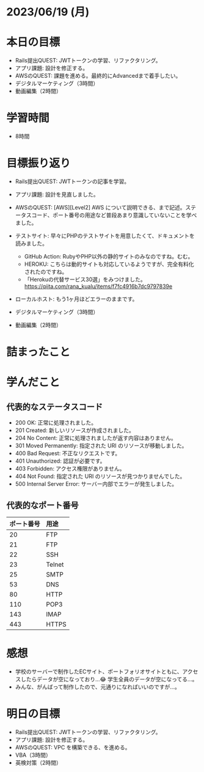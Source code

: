 # 2023/06/19 (月)

# 本日の目標

- Rails提出QUEST: JWTトークンの学習、リファクタリング。
- アプリ課題: 設計を修正する。
- AWSのQUEST: 課題を進める。最終的にAdvancedまで着手したい。
- デジタルマーケティング（3時間）
- 動画編集（2時間）


# 学習時間
- 8時間

# 目標振り返り

- Rails提出QUEST: JWTトークンの記事を学習。

- アプリ課題: 設計を見直しました。

- AWSのQUEST: [AWS][Level2] AWS について説明できる、まで記述。ステータスコード、ポート番号の用途など普段あまり意識していないことを学べました。

- テストサイト: 早々にPHPのテストサイトを用意したくて、ドキュメントを読みました。
  - GitHub Action: RubyやPHP以外の静的サイトのみなのですね。むむ。
  - HEROKU: こちらは動的サイトも対応しているようですが、完全有料化されたのですね。
  - 「Herokuの代替サービス30選」をみつけました。　https://qiita.com/rana_kualu/items/f7fc4916b7dc9797839e

- ローカルホスト: もう1ヶ月ほどエラーのままです。

- デジタルマーケティング（3時間）
- 動画編集（2時間）

# 詰まったこと

# 学んだこと

## 代表的なステータスコード

- 200 OK: 正常に処理されました。
- 201 Created: 新しいリソースが作成されました。
- 204 No Content: 正常に処理されましたが返す内容はありません。
- 301 Moved Permanently: 指定された URI のリソースが移動しました。
- 400 Bad Request: 不正なリクエストです。
- 401 Unauthorized: 認証が必要です。
- 403 Forbidden: アクセス権限がありません。
- 404 Not Found: 指定された URI のリソースが見つかりませんでした。
- 500 Internal Server Error: サーバー内部でエラーが発生しました。

##  代表的なポート番号
| ポート番号 | 用途   |
| :--------- | :----- |
| 20         | FTP    |
| 21         | FTP    |
| 22         | SSH    |
| 23         | Telnet |
| 25         | SMTP   |
| 53         | DNS    |
| 80         | HTTP   |
| 110        | POP3   |
| 143        | IMAP   |
| 443        | HTTPS  |


# 感想

- 学校のサーバーで制作したECサイト、ポートフォリオサイトともに、アクセスしたらデータが空になっており...😂 学生全員のデータが空になってる...。
- みんな、がんばって制作したので、元通りになればいいのですが...。

# 明日の目標

- Rails提出QUEST: JWTトークンの学習、リファクタリング。
- アプリ課題: 設計を修正する。
- AWSのQUEST: VPC を構築できる、を進める。
- VBA（3時間）
- 英検対策（2時間）
